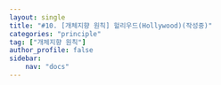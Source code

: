 ```yaml
---
layout: single
title: "#10. [개체지향 원칙] 헐리우드(Hollywood)(작성중)"
categories: "principle"
tag: ["개체지향 원칙"]
author_profile: false
sidebar: 
    nav: "docs"
---
```


